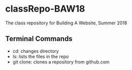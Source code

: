 # classRepo-BAW18
The class repository for Building A Website, Summer 2018

## Terminal Commands
+ cd: changes directory
+ ls: lists the files in the repo
+ git clone: clones a repository from github.com